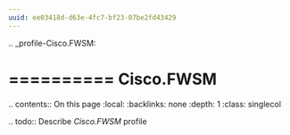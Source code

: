 ```yaml
---
uuid: ee03418d-d63e-4fc7-bf23-07be2fd43429
---
```

.. _profile-Cisco.FWSM:

==========
Cisco.FWSM
==========

.. contents:: On this page
    :local:
    :backlinks: none
    :depth: 1
    :class: singlecol

.. todo::
    Describe *Cisco.FWSM* profile

